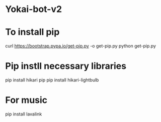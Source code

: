 # Yokai-bot-v2

# To install pip
curl https://bootstrap.pypa.io/get-pip.py -o get-pip.py
python get-pip.py

# Pip instll necessary libraries
pip install hikari
pip pip install hikari-lightbulb
# For music
pip install lavalink